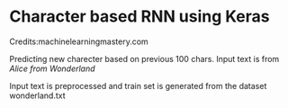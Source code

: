 # Character based RNN using Keras
Credits:machinelearningmastery.com

Predicting new charecter based on previous 100 chars.
Input text is from *Alice from  Wonderland*

Input text is preprocessed and train set is generated from the dataset wonderland.txt
